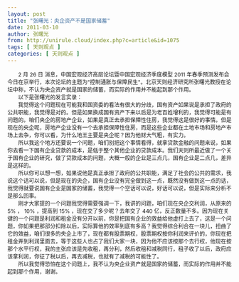 ```yaml
---
layout: post
title: "张曙光：央企资产不是国家储蓄"
date: 2011-03-10
author: 张曙光
from: http://unirule.cloud/index.php?c=article&id=1075
tags: [ 天则观点 ]
categories: [ 天则观点 ]
---
```


<div class="article">
 <div class="body-text">
  <p>
  </p>
  <div style="text-align: left; text-indent: 18pt">
   <span style="font-size: 9pt">
    2
   </span>
   <span style="font-size: 9pt">
    月
   </span>
   <span style="font-size: 9pt">
    26
   </span>
   <span style="font-size: 9pt">
    日
   </span>
   <span style="font-size: 9pt">
    消息，中国宏观经济高层论坛暨中国宏观经济季度模型
   </span>
   <span style="font-size: 9pt">
    2011
   </span>
   <span style="font-size: 9pt">
    年春季预测发布会今日在京举行，本次论坛的主题为"控制通胀与保障民生"。北京天则经济研究所张曙光教授在论坛中称，不认为央企资产就是国家的储蓄，而实际的作用并不能起到那个作用。
   </span>
  </div>
  <div style="text-align: left; text-indent: 18pt">
  </div>
  <div style="text-align: left; text-indent: 18pt">
   <span style="font-size: 9pt">
    以下是张曙光的发言实录：
   </span>
  </div>
  <div style="text-align: left; text-indent: 18pt">
  </div>
  <div style="text-align: left; text-indent: 18pt">
   <span style="font-size: 9pt">
    我觉得这个问题现在可能我和国资委的看法有很大的分歧，国有资产如果说是承担了政府的公共职能，我觉得是对的。但是如果换成国有资产下来以后是为老百姓增利的，我觉得可能是有问题的。咱们央企的房地产企业，如果是真正去承担保障性住房，我觉得这是很好的事情。但是现在的央企呢，房地产企业没有一个去承担保障性住房，而是这些企业都在土地市场和房地产市场上去争，你可以看，为什么地王主要是央企呢？因为他财大气粗，有实力。
   </span>
  </div>
  <div style="text-align: left; text-indent: 18pt">
  </div>
  <div style="text-align: left; text-indent: 18pt">
   <span style="font-size: 9pt">
    所以我这个地方还要说一个问题，咱们别把这个事情看得，就拿贷款金融的问题来说，如果你去看一下国有企业贷款的成本，是低于整个其他企业的贷款成本。我们天则所最近做了一个关于国有企业的研究，做了贷款成本的问题，大概一般的企业是三点几，国有企业是二点几，差异是这样的。
   </span>
  </div>
  <div style="text-align: left; text-indent: 18pt">
  </div>
  <div style="text-align: left; text-indent: 18pt">
   <span style="font-size: 9pt">
    所以你可以想一想，如果说他是真正承担了政府的公共职能，满足了社会的公共的需求，我说这个话可以说，但是现在的央企，国有企业没有完全做到这一点，既然没有做到这一点的话，我觉得就要说国有企业是国家的储蓄，我觉得一个空话可以说，好话可以说，但是实际来分析不是那么回事。
   </span>
  </div>
  <div style="text-align: left; text-indent: 18pt">
  </div>
  <div style="text-align: left; text-indent: 18pt">
   <span style="font-size: 9pt">
    刚才大家提的一个问题我觉得需要强调一下，我讲的问题，咱们现在央企交利润，从原来的
   </span>
   <span style="font-size: 9pt">
    5%
   </span>
   <span style="font-size: 9pt">
    ，
   </span>
   <span style="font-size: 9pt">
    10%
   </span>
   <span style="font-size: 9pt">
    ，提高到
   </span>
   <span style="font-size: 9pt">
    15%
   </span>
   <span style="font-size: 9pt">
    ，现在交了多少呢？去年交了
   </span>
   <span style="font-size: 9pt">
    440
   </span>
   <span style="font-size: 9pt">
    亿，反正数量不多。因为现在关键的一个问题是利润和租金没有分开以前，你是把国有企业的效益给他虚打上去了，这是一个问题，你如果把那部分扣除以后，实际算他的效率到底有多高？我觉得综合利合在一块儿，扭曲了它的效益，咱们很多的央企上市了，现在都有股票期权，股票期权按你利润来评价的，你现在把租金弄到利润里面去，等于这些人也占了我们大家一块，因为他不应该按那个去行权，他现在按那个水平行权，我的主张应该是先收租，再分利，然后收租和减税同行，租子收了以后，政府应该拿利润，你征了税以后，再去减税，也就有了减税的可能性了。
   </span>
  </div>
  <div style="text-align: left; text-indent: 18pt">
  </div>
  <div style="text-align: left; text-indent: 18pt">
   <span style="font-size: 9pt">
    所以我觉得恐怕在这个问题上，我不认为央企业资产就是国家的储蓄，而实际的作用并不能起到那个作用，谢谢。
   </span>
  </div>
 </div>
</div>

